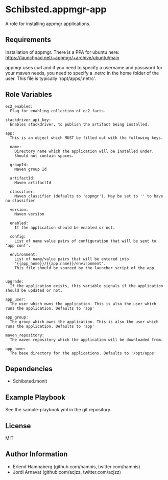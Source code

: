 Schibsted.appmgr-app
====================
A role for installing appmgr applications.

Requirements
------------
Installation of appmgr.
There is a PPA for ubuntu here: https://launchpad.net/~appmgr/+archive/ubuntu/main

appmgr uses curl and if you need to specify a username and password for your maven needs, you
need to specify a .netrc in the home folder of the user. This file is typically '/opt/apps/.netrc'.

Role Variables
--------------

```
ec2_enabled:
  Flag for enabling collection of ec2_facts.

stackdriver_api_key:
  Enables stackdriver, to publish the artifact being installed.

app:
  This is an object which MUST be filled out with the following keys.

  name: 
    Directory name which the application will be installed under. 
    Should not contain spaces.

  groupId: 
    Maven group Id

  artifactId: 
    Maven artifactId

  classifier: 
    Maven classifier (defaults to 'appmgr'). May be set to '' to have no classifier

  version: 
    Maven version

  enabled:
    If the application should be enabled or not.

  config: 
    List of name value pairs of configuration that will be sent to 'app conf'.

  environment: 
    List of name/value pairs that will be entered into 
    '{{app_home}}/{{app.name}}/environment'.
    This file should be sourced by the launcher script of the app.


upgrade:
  If the application exists, this variable signals if the application should be updated or not.

app_user:
  The user which owns the application. This is also the user which runs the application. Defaults to 'app'

app_group:
  The group which owns the application. This is also the user which runs the application. Defaults to 'app'

maven_repository:
  The maven repository which the application will be downloaded from.

app_home:
  The base directory for the applications. Defaults to '/opt/apps'

```

Dependencies
------------
- Schibsted.monit

Example Playbook
-------------------------

See the sample-playbook.yml in the git repository.

License
-------

MIT

Author Information
------------------

* Erlend Hamnaberg (github.com/hamnis, twitter.com/hamnis)
* Jordi Arnavat (github.com/acjzz, twitter.com/acjzz)
